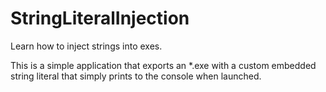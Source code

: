 # StringLiteralInjection
 Learn how to inject strings into exes.



This is a simple application that exports an \*.exe with a custom embedded string literal that simply prints to the console when launched.
